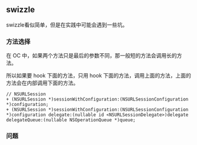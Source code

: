 ## swizzle

swizzle看似简单，但是在实践中可能会遇到一些坑。



### 方法选择

在 OC 中，如果两个方法只是最后的参数不同，那一般短的方法会调用长的方法。

所以如果要 hook 下面的方法，只用 hook 下面的方法，调用上面的方法，上面的方法会在内部调用下面的方法。

```
// NSURLSession
+ (NSURLSession *)sessionWithConfiguration:(NSURLSessionConfiguration *)configuration;
+ (NSURLSession *)sessionWithConfiguration:(NSURLSessionConfiguration *)configuration delegate:(nullable id <NSURLSessionDelegate>)delegate delegateQueue:(nullable NSOperationQueue *)queue;
```



### 问题

